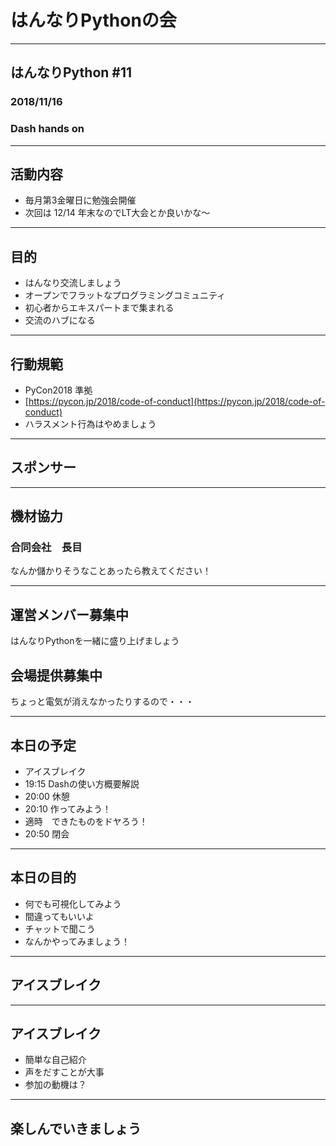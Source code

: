 # はんなりPythonの会

---

## はんなりPython #11

### 2018/11/16

### Dash hands on
---

## 活動内容

- 毎月第3金曜日に勉強会開催
- 次回は 12/14  年末なのでLT大会とか良いかな〜

---

## 目的

- はんなり交流しましょう
- オープンでフラットなプログラミングコミュニティ
- 初心者からエキスパートまで集まれる
- 交流のハブになる

---

## 行動規範

- PyCon2018 準拠
- [https://pycon.jp/2018/code-of-conduct](https://pycon.jp/2018/code-of-conduct)
- ハラスメント行為はやめましょう

---

## スポンサー

---

## 機材協力

### 合同会社　長目

なんか儲かりそうなことあったら教えてください！

---

## 運営メンバー募集中

はんなりPythonを一緒に盛り上げましょう     
    
## 会場提供募集中

ちょっと電気が消えなかったりするので・・・     

---

## 本日の予定

- アイスブレイク
- 19:15 Dashの使い方概要解説
- 20:00 休憩
- 20:10 作ってみよう！    
- 適時　できたものをドヤろう！     
- 20:50 閉会    

---

## 本日の目的

- 何でも可視化してみよう     
- 間違ってもいいよ     
- チャットで聞こう     
- なんかやってみましょう！      
       
---

## アイスブレイク

---

## アイスブレイク

- 簡単な自己紹介
- 声をだすことが大事
- 参加の動機は？

---

## 楽しんでいきましょう

